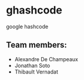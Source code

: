 # ghashcode
google hashcode

Team members:
-------------
- Alexandre De Champeaux
- Jonathan Soto
- Thibault Vernadat
